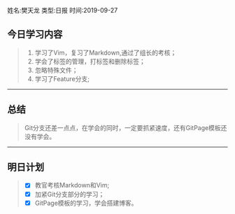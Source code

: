 姓名:樊天龙
类型:日报
时间:2019-09-27

## 今日学习内容 ##
>1. 学习了Vim，复习了Markdown,通过了组长的考核；
>2. 学会了标签的管理，打标签和删除标签；
>3. 忽略特殊文件；
>4. 学习了Feature分支;
* * *
## 总结 ##
> Git分支还差一点点，在学会的同时，一定要抓紧速度，还有GitPage模板还没有学会。
* * *
## 明日计划 ##
> - [x] 教官考核Markdown和Vim;
> - [x] 加紧Git分支部分的学习；
> - [x] GitPage模板的学习，学会搭建博客。